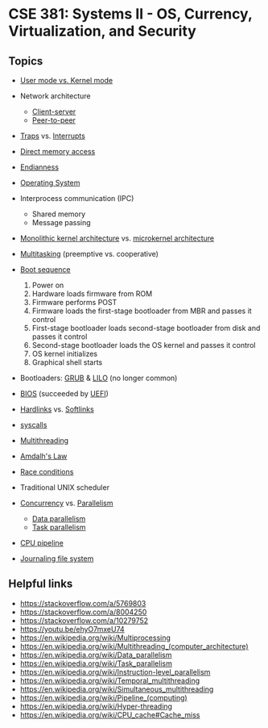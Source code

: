[Wikipedia-Protection_ring]: https://en.wikipedia.org/wiki/Protection_ring
[Wikipedia-Client-server]: https://en.wikipedia.org/wiki/Client%E2%80%93server_model
[Wikipedia-Peer-to-peer]: https://en.wikipedia.org/wiki/Peer-to-peer
[Wikipedia-Trap]: https://en.wikipedia.org/wiki/Trap_(computing)
[Wikipedia-Interrupt]: https://en.wikipedia.org/wiki/Interrupt
[Wikipedia-Direct-memory-access]: https://en.wikipedia.org/wiki/Direct_memory_access
[Wikipedia-Endianness]: https://en.wikipedia.org/wiki/Endianness
[Wikipedia-Operating_system]: https://en.wikipedia.org/wiki/Operating_system
[Wikipedia-Monolithic_kernel]: https://en.wikipedia.org/wiki/Monolithic_kernel
[Wikipedia-Microkernel]: https://en.wikipedia.org/wiki/Microkernel
[Wikipedia-Computer_multitasking]: https://en.wikipedia.org/wiki/Computer_multitasking
[Wikipedia-Booting]: https://en.wikipedia.org/wiki/Booting
[Wikipedia-LILO]: https://en.wikipedia.org/wiki/LILO_(boot_loader)
[Wikipedia-GNU_GRUB]: https://en.wikipedia.org/wiki/GNU_GRUB
[Wikipedia-BIOS]: https://en.wikipedia.org/wiki/BIOS
[Wikipedia-Unified_Extensible_Firmware_Interface]: https://en.wikipedia.org/wiki/Unified_Extensible_Firmware_Interface
[Wikipedia-Hardlink]: https://en.wikipedia.org/wiki/Hardlink
[Wikipedia-Symbolic_link]: https://en.wikipedia.org/wiki/Symbolic_link
[Wikipedia-System_call]: https://en.wikipedia.org/wiki/System_call
[Wikipedia-Multithreading]: https://en.wikipedia.org/wiki/Multithreading_(computer_architecture)
[Wikipedia-Amdahl's_law]: https://en.wikipedia.org/wiki/Amdahl's_law
[Wikipedia-Race_condition]: https://en.wikipedia.org/wiki/Race_condition#Software
[Wikipedia-Concurrency]: https://en.wikipedia.org/wiki/Concurrency_(computer_science)
[Wikipedia-Parallel_computing]: https://en.wikipedia.org/wiki/Parallel_computing
[Wikipedia-Task_parallelism]: https://en.wikipedia.org/wiki/Task_parallelism
[Wikipedia-Data_parallelism]: https://en.wikipedia.org/wiki/Data_parallelism
[Wikipedia-Pipeline]: https://en.wikipedia.org/wiki/Pipeline_(computing)
[Wikipedia-Journaling_file_system]: https://en.wikipedia.org/wiki/Journaling_file_system

# CSE 381: Systems II - OS, Currency, Virtualization, and Security

## Topics

- [User mode vs. Kernel mode][Wikipedia-Protection_ring]
- Network architecture

    - [Client-server][Wikipedia-Client-server]
    - [Peer-to-peer][Wikipedia-Peer-to-peer]

- [Traps][Wikipedia-Trap] vs. [Interrupts][Wikipedia-Interrupt]
- [Direct memory access][Wikipedia-Direct-memory-access]
- [Endianness][Wikipedia-Endianness]
- [Operating System][Wikipedia-Operating_system]
- Interprocess communication (IPC)

    - Shared memory
    - Message passing

- [Monolithic kernel architecture][Wikipedia-Monolithic_kernel] vs. [microkernel architecture][Wikipedia-Microkernel]
- [Multitasking][Wikipedia-Computer_multitasking] (preemptive vs. cooperative)
- [Boot sequence][Wikipedia-Booting]

    1. Power on
    2. Hardware loads firmware from ROM
    3. Firmware performs POST
    4. Firmware loads the first-stage bootloader from MBR and passes it control
    5. First-stage bootloader loads second-stage bootloader from disk and passes it control
    6. Second-stage bootloader loads the OS kernel and passes it control
    7. OS kernel initializes
    8. Graphical shell starts

- Bootloaders: [GRUB][Wikipedia-GNU_GRUB] & [LILO][Wikipedia-LILO] (no longer common)
- [BIOS][Wikipedia-BIOS] (succeeded by [UEFI][Wikipedia-Unified_Extensible_Firmware_Interface])
- [Hardlinks][Wikipedia-Hardlink] vs. [Softlinks][Wikipedia-Symbolic_link]
- [syscalls][Wikipedia-System_call]
- [Multithreading][Wikipedia-Multithreading]
- [Amdalh's Law][Wikipedia-Amdahl's_law]
- [Race conditions][Wikipedia-Race_condition]
- Traditional UNIX scheduler
- [Concurrency][Wikipedia-Concurrency] vs. [Parallelism][Wikipedia-Parallel_computing]

    - [Data parallelism][Wikipedia-Data_parallelism]
    - [Task parallelism][Wikipedia-Task_parallelism]

- [CPU pipeline][Wikipedia-Pipeline]
- [Journaling file system][Wikipedia-Journaling_file_system]

## Helpful links

- https://stackoverflow.com/a/5769803
- https://stackoverflow.com/a/8004250
- https://stackoverflow.com/a/10279752
- https://youtu.be/ehyO7mxeU74
- https://en.wikipedia.org/wiki/Multiprocessing
- https://en.wikipedia.org/wiki/Multithreading_(computer_architecture)
- https://en.wikipedia.org/wiki/Data_parallelism
- https://en.wikipedia.org/wiki/Task_parallelism
- https://en.wikipedia.org/wiki/Instruction-level_parallelism
- https://en.wikipedia.org/wiki/Temporal_multithreading
- https://en.wikipedia.org/wiki/Simultaneous_multithreading
- https://en.wikipedia.org/wiki/Pipeline_(computing)
- https://en.wikipedia.org/wiki/Hyper-threading
- https://en.wikipedia.org/wiki/CPU_cache#Cache_miss
